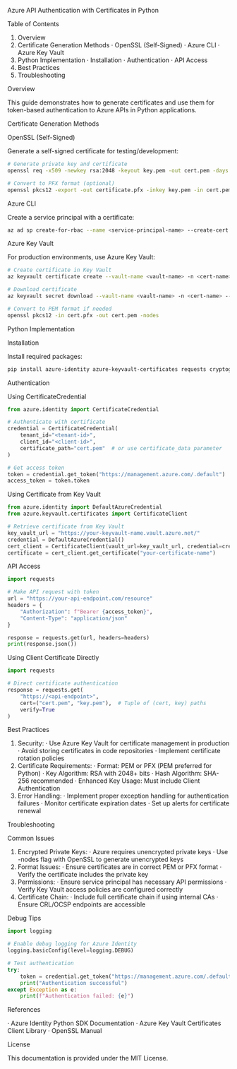 Azure API Authentication with Certificates in Python

Table of Contents

1. Overview
2. Certificate Generation Methods
   · OpenSSL (Self-Signed)
   · Azure CLI
   · Azure Key Vault
3. Python Implementation
   · Installation
   · Authentication
   · API Access
4. Best Practices
5. Troubleshooting

Overview

This guide demonstrates how to generate certificates and use them for token-based authentication to Azure APIs in Python applications.

Certificate Generation Methods

OpenSSL (Self-Signed)

Generate a self-signed certificate for testing/development:

```bash
# Generate private key and certificate
openssl req -x509 -newkey rsa:2048 -keyout key.pem -out cert.pem -days 365 -nodes

# Convert to PFX format (optional)
openssl pkcs12 -export -out certificate.pfx -inkey key.pem -in cert.pem
```

Azure CLI

Create a service principal with a certificate:

```bash
az ad sp create-for-rbac --name <service-principal-name> --create-cert
```

Azure Key Vault

For production environments, use Azure Key Vault:

```bash
# Create certificate in Key Vault
az keyvault certificate create --vault-name <vault-name> -n <cert-name> -p "$(az keyvault certificate get-default-policy)"

# Download certificate
az keyvault secret download --vault-name <vault-name> -n <cert-name> --file cert.pfx --encoding base64

# Convert to PEM format if needed
openssl pkcs12 -in cert.pfx -out cert.pem -nodes
```

Python Implementation

Installation

Install required packages:

```bash
pip install azure-identity azure-keyvault-certificates requests cryptography
```

Authentication

Using CertificateCredential

```python
from azure.identity import CertificateCredential

# Authenticate with certificate
credential = CertificateCredential(
    tenant_id="<tenant-id>",
    client_id="<client-id>",
    certificate_path="cert.pem"  # or use certificate_data parameter
)

# Get access token
token = credential.get_token("https://management.azure.com/.default")
access_token = token.token
```

Using Certificate from Key Vault

```python
from azure.identity import DefaultAzureCredential
from azure.keyvault.certificates import CertificateClient

# Retrieve certificate from Key Vault
key_vault_url = "https://your-keyvault-name.vault.azure.net/"
credential = DefaultAzureCredential()
cert_client = CertificateClient(vault_url=key_vault_url, credential=credential)
certificate = cert_client.get_certificate("your-certificate-name")
```

API Access

```python
import requests

# Make API request with token
url = "https://your-api-endpoint.com/resource"
headers = {
    "Authorization": f"Bearer {access_token}",
    "Content-Type": "application/json"
}

response = requests.get(url, headers=headers)
print(response.json())
```

Using Client Certificate Directly

```python
import requests

# Direct certificate authentication
response = requests.get(
    "https://<api-endpoint>",
    cert=("cert.pem", "key.pem"),  # Tuple of (cert, key) paths
    verify=True
)
```

Best Practices

1. Security:
   · Use Azure Key Vault for certificate management in production
   · Avoid storing certificates in code repositories
   · Implement certificate rotation policies
2. Certificate Requirements:
   · Format: PEM or PFX (PEM preferred for Python)
   · Key Algorithm: RSA with 2048+ bits
   · Hash Algorithm: SHA-256 recommended
   · Enhanced Key Usage: Must include Client Authentication
3. Error Handling:
   · Implement proper exception handling for authentication failures
   · Monitor certificate expiration dates
   · Set up alerts for certificate renewal

Troubleshooting

Common Issues

1. Encrypted Private Keys:
   · Azure requires unencrypted private keys
   · Use -nodes flag with OpenSSL to generate unencrypted keys
2. Format Issues:
   · Ensure certificates are in correct PEM or PFX format
   · Verify the certificate includes the private key
3. Permissions:
   · Ensure service principal has necessary API permissions
   · Verify Key Vault access policies are configured correctly
4. Certificate Chain:
   · Include full certificate chain if using internal CAs
   · Ensure CRL/OCSP endpoints are accessible

Debug Tips

```python
import logging

# Enable debug logging for Azure Identity
logging.basicConfig(level=logging.DEBUG)

# Test authentication
try:
    token = credential.get_token("https://management.azure.com/.default")
    print("Authentication successful")
except Exception as e:
    print(f"Authentication failed: {e}")
```

References

· Azure Identity Python SDK Documentation
· Azure Key Vault Certificates Client Library
· OpenSSL Manual

License

This documentation is provided under the MIT License.
